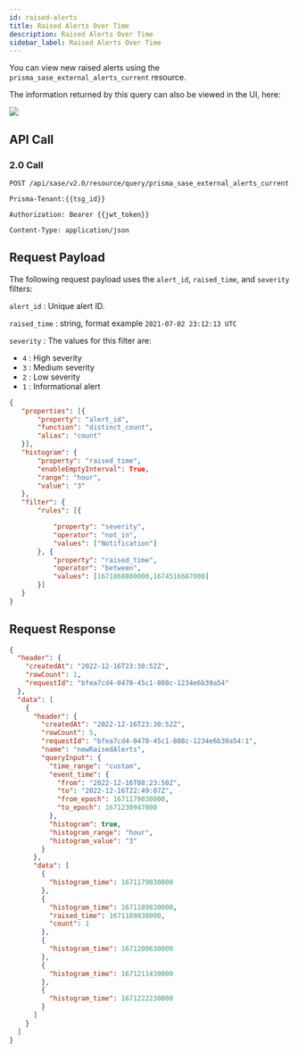 ```yaml
---
id: raised-alerts
title: Raised Alerts Over Time
description: Raised Alerts Over Time
sidebar_label: Raised Alerts Over Time
---
```


You can view new raised alerts using the `prisma_sase_external_alerts_current` resource.

The information returned by this query can also be viewed in the UI, here:

![](/sase/img/raised_alerts_img.png)

## API Call

### 2.0 Call

    POST /api/sase/v2.0/resource/query/prisma_sase_external_alerts_current

    Prisma-Tenant:{{tsg_id}}

    Authorization: Bearer {{jwt_token}}

    Content-Type: application/json

## Request Payload

The following request payload uses the `alert_id`, `raised_time`, and `severity` filters:

`alert_id` : Unique alert ID.

`raised_time` : string, format example `2021-07-02 23:12:13 UTC`

`severity` : The values for this filter are:

- `4` : High severity
- `3` : Medium severity
- `2` : Low severity
- `1` : Informational alert

```json
{
   "properties": [{
       "property": "alert_id",
       "function": "distinct_count",
       "alias": "count"
   }],
   "histogram": {
       "property": "raised_time",
       "enableEmptyInterval": True,
       "range": "hour",
       "value": "3"
   },
   "filter": {
       "rules": [{

           "property": "severity",
           "operator": "not_in",
           "values": ["Notification"]
       }, {
           "property": "raised_time",
           "operator": "between",
           "values": [1671868800000,1674516687000]
       }]
   }
}
```

## Request Response

```json
{
  "header": {
    "createdAt": "2022-12-16T23:30:52Z",
    "rowCount": 1,
    "requestId": "bfea7cd4-0470-45c1-808c-1234e6b39a54"
  },
  "data": [
    {
      "header": {
        "createdAt": "2022-12-16T23:30:52Z",
        "rowCount": 5,
        "requestId": "bfea7cd4-0470-45c1-808c-1234e6b39a54:1",
        "name": "newRaisedAlerts",
        "queryInput": {
          "time_range": "custom",
          "event_time": {
            "from": "2022-12-16T08:23:50Z",
            "to": "2022-12-16T22:49:07Z",
            "from_epoch": 1671179030000,
            "to_epoch": 1671230947000
          },
          "histogram": true,
          "histogram_range": "hour",
          "histogram_value": "3"
        }
      },
      "data": [
        {
          "histogram_time": 1671179030000
        },
        {
          "histogram_time": 1671189830000,
          "raised_time": 1671189830000,
          "count": 1
        },
        {
          "histogram_time": 1671200630000
        },
        {
          "histogram_time": 1671211430000
        },
        {
          "histogram_time": 1671222230000
        }
      ]
    }
  ]
}
```
